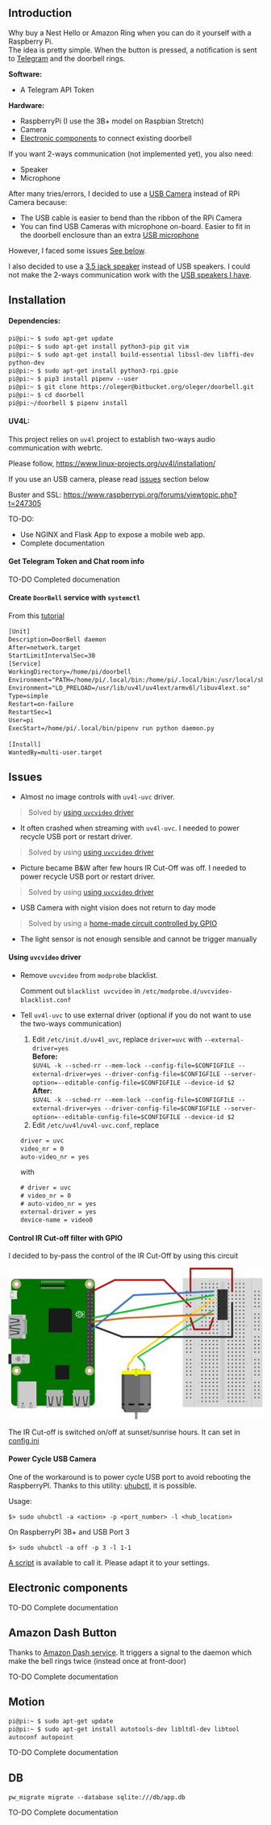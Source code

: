 ## Introduction
Why buy a Nest Hello or Amazon Ring when you can do it yourself with a Raspberry Pi.  
The idea is pretty simple. When the button is pressed, a notification is sent to [Telegram](https://telegram.org/) and the doorbell rings. 

**Software:**

- A Telegram API Token

**Hardware:**

- RaspberryPi (I use the 3B+ model on Raspbian Stretch)
- Camera
- [Electronic components](#) to connect existing doorbell


If you want 2-ways communication (not implemented yet), you also need:

- Speaker
- Microphone

After many tries/errors, I decided to use a [USB Camera](http://www.webcamerausb.com/elp-wide-angle-fisheye-lens-cmos-ov2710-night-vision-1080p-hd-webcam-usb-with-camera-support-ir-cut-p-233.html) instead of RPi Camera because:

- The USB cable is easier to bend than the ribbon of the RPi Camera
- You can find USB Cameras with microphone on-board. Easier to fit in the doorbell enclosure than an extra [USB microphone](https://www.adafruit.com/product/3367)

However, I faced some issues [See below](#usb-camera-issues).

I also decided to use a [3.5 jack speaker](https://static.bhphoto.com/images/images1000x1000/1394551256_1031266.jpg) instead of USB speakers. I could not make the 2-ways communication work with the [USB speakers I have](https://www.adafruit.com/product/3369).

 

## Installation

#### Dependencies:

```
pi@pi:~ $ sudo apt-get update
pi@pi:~ $ sudo apt-get install python3-pip git vim
pi@pi:~ $ sudo apt-get install build-essential libssl-dev libffi-dev python-dev
pi@pi:~ $ sudo apt-get install python3-rpi.gpio
pi@pi:~ $ pip3 install pipenv --user
pi@pi:~ $ git clone https://oleger@bitbucket.org/oleger/doorbell.git
pi@pi:~ $ cd doorbell
pi@pi:~/doorbell $ pipenv install

``` 

#### UV4L:

This project relies on `uv4l` project to establish two-ways audio communication with webrtc.

Please follow, https://www.linux-projects.org/uv4l/installation/

If you use an USB camera, please read [issues](todo-link "") section below

Buster and SSL: https://www.raspberrypi.org/forums/viewtopic.php?t=247305

TO-DO: 

- Use NGINX and Flask App to expose a mobile web app.  
- Complete documentation



#### Get Telegram Token and Chat room info

TO-DO Completed documenation

#### Create `DoorBell` service with `systemctl`
From this [tutorial](https://medium.com/@benmorel/creating-a-linux-service-with-systemd-611b5c8b91d6 "")

```
[Unit]
Description=DoorBell daemon
After=network.target
StartLimitIntervalSec=30
[Service]
WorkingDirectory=/home/pi/doorbell
Environment="PATH=/home/pi/.local/bin:/home/pi/.local/bin:/usr/local/sbin:/usr/local/bin:/usr/sbin:/usr/bin:/sbin:/bin:"
Environment="LD_PRELOAD=/usr/lib/uv4l/uv4lext/armv6l/libuv4lext.so"
Type=simple
Restart=on-failure
RestartSec=1
User=pi
ExecStart=/home/pi/.local/bin/pipenv run python daemon.py
    
[Install]
WantedBy=multi-user.target
```
    

## Issues

- Almost no image controls with `uv4l-uvc` driver.

> Solved by [using `uvcvideo` driver](#)

- It often crashed when streaming with `uv4l-uvc`. I needed to power recycle USB port or restart driver. 

> Solved by using [using `uvcvideo` driver](#)

- Picture became B&W after few hours IR Cut-Off was off. I needed to power recycle USB port or restart driver.

> Solved by using [using `uvcvideo` driver](#)

- USB Camera with night vision does not return to day mode

> Solved by using a [home-made circuit controlled by GPIO](#)

- The light sensor is not enough sensible and cannot be trigger manually



#### Using `uvcvideo` driver

- Remove `uvcvideo` from `modprobe` blacklist.  

  Comment out `blacklist uvcvideo` in `/etc/modprobe.d/uvcvideo-blacklist.conf`
- Tell `uv4l-uvc` to use external driver (optional if you do not want to use the two-ways communication)
    1. Edit `/etc/init.d/uv4l_uvc`, replace `driver=uvc` with `--external-driver=yes`    
    **Before:**  
    `$UV4L -k --sched-rr --mem-lock --config-file=$CONFIGFILE --external-driver=yes --driver-config-file=$CONFIGFILE --server-option=--editable-config-file=$CONFIGFILE --device-id $2`  
    **After:**  
    `$UV4L -k --sched-rr --mem-lock --config-file=$CONFIGFILE --external-driver=yes --driver-config-file=$CONFIGFILE --server-option=--editable-config-file=$CONFIGFILE --device-id $2`  
    2. Edit `/etc/uv4l/uv4l-uvc.conf`, replace  
    
    ```
    driver = uvc  
    video_nr = 0
    auto-video_nr = yes
    ```
    with
    
    ```
    # driver = uvc  
    # video_nr = 0
    # auto-video_nr = yes
    external-driver = yes
    device-name = video0
    ```

#### Control IR Cut-off filter with GPIO

I decided to by-pass the control of the IR Cut-Off by using this circuit

![IR Cut-Off diagram](./docs/ir-cut-off.svg)

The IR Cut-off is switched on/off at sunset/sunrise hours. It can set in [config.ini](https://bitbucket.org/oleger/doorbell/src/93265682e4dc60b9be271103960558cad6c4f83a/config.ini.sample#lines-30:35)

#### Power Cycle USB Camera

One of the workaround is to power cycle USB port to avoid rebooting the RaspberryPI.
Thanks to this utility: [uhubctl](https://github.com/mvp/uhubctl ""), it is possible.

Usage:

```
$> sudo uhubctl -a <action> -p <port_number> -l <hub_location>
```

On RaspberryPI 3B+ and USB Port 3

```
$> sudo uhubctl -a off -p 3 -l 1-1
```

[A script](scripts/powercycle-usbcam.sh) is available to call it. Please adapt it to your settings.



## Electronic components

TO-DO Complete documentation

## Amazon Dash Button
Thanks to [Amazon Dash service](https://github.com/Nekmo/amazon-dash ""). 
It triggers a signal to the daemon which make the bell rings twice (instead once at front-door)

TO-DO Complete documentation

## Motion
```
pi@pi:~ $ sudo apt-get update
pi@pi:~ $ sudo apt-get install autotools-dev libltdl-dev libtool autoconf autopoint
```
TO-DO Complete documentation


## DB

```
pw_migrate migrate --database sqlite:///db/app.db
```
TO-DO Complete documentation


